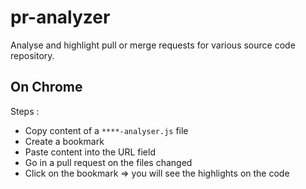 # pr-analyzer
Analyse and highlight pull or merge requests for various source code repository.


## On Chrome

Steps : 
- Copy content of a `****-analyser.js` file 
- Create a bookmark
- Paste content into the URL field
- Go in a pull request on the files changed
- Click on the bookmark => you will see the highlights on the code
